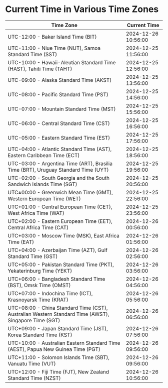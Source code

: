 # Current Time in Various Time Zones

| Time Zone | Current Time |
|-----------|--------------|
| UTC-12:00 - Baker Island Time (BIT) | 2024-12-26 10:56:00 |
| UTC-11:00 - Niue Time (NUT), Samoa Standard Time (SST) | 2024-12-25 11:56:00 |
| UTC-10:00 - Hawaii-Aleutian Standard Time (HAST), Tahiti Time (TAHT) | 2024-12-25 12:56:00 |
| UTC-09:00 - Alaska Standard Time (AKST) | 2024-12-25 13:56:00 |
| UTC-08:00 - Pacific Standard Time (PST) | 2024-12-25 14:56:00 |
| UTC-07:00 - Mountain Standard Time (MST) | 2024-12-25 15:56:00 |
| UTC-06:00 - Central Standard Time (CST) | 2024-12-25 16:56:00 |
| UTC-05:00 - Eastern Standard Time (EST) | 2024-12-25 17:56:00 |
| UTC-04:00 - Atlantic Standard Time (AST), Eastern Caribbean Time (ECT) | 2024-12-25 18:56:00 |
| UTC-03:00 - Argentina Time (ART), Brasília Time (BRT), Uruguay Standard Time (UYT) | 2024-12-25 19:56:00 |
| UTC-02:00 - South Georgia and the South Sandwich Islands Time (SGT) | 2024-12-25 20:56:00 |
| UTC±00:00 - Greenwich Mean Time (GMT), Western European Time (WET) | 2024-12-25 22:56:00 |
| UTC+01:00 - Central European Time (CET), West Africa Time (WAT) | 2024-12-25 23:56:00 |
| UTC+02:00 - Eastern European Time (EET), Central Africa Time (CAT) | 2024-12-26 00:56:00 |
| UTC+03:00 - Moscow Time (MSK), East Africa Time (EAT) | 2024-12-26 01:56:00 |
| UTC+04:00 - Azerbaijan Time (AZT), Gulf Standard Time (GST) | 2024-12-26 02:56:00 |
| UTC+05:00 - Pakistan Standard Time (PKT), Yekaterinburg Time (YEKT) | 2024-12-26 03:56:00 |
| UTC+06:00 - Bangladesh Standard Time (BST), Omsk Time (OMST) | 2024-12-26 04:56:00 |
| UTC+07:00 - Indochina Time (ICT), Krasnoyarsk Time (KRAT) | 2024-12-26 05:56:00 |
| UTC+08:00 - China Standard Time (CST), Australian Western Standard Time (AWST), Singapore Time (SGT) | 2024-12-26 06:56:00 |
| UTC+09:00 - Japan Standard Time (JST), Korea Standard Time (KST) | 2024-12-26 07:56:00 |
| UTC+10:00 - Australian Eastern Standard Time (AEST), Papua New Guinea Time (PGT) | 2024-12-26 09:56:00 |
| UTC+11:00 - Solomon Islands Time (SBT), Vanuatu Time (VUT) | 2024-12-26 09:56:00 |
| UTC+12:00 - Fiji Time (FJT), New Zealand Standard Time (NZST) | 2024-12-26 10:56:00 |
